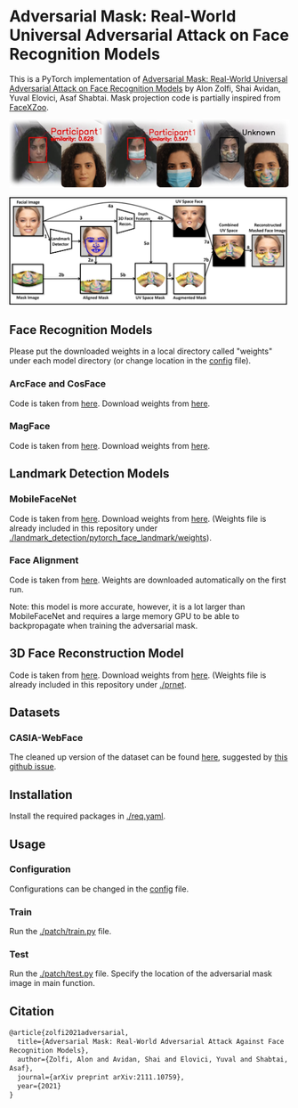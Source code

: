 # Adversarial Mask: Real-World Universal Adversarial Attack on Face Recognition Models

This is a PyTorch implementation of [Adversarial Mask: Real-World Universal Adversarial Attack on Face Recognition Models](https://arxiv.org/pdf/2111.10759.pdf) by Alon Zolfi, Shai Avidan, Yuval Elovici, Asaf Shabtai.
Mask projection code is partially inspired from [FaceXZoo](https://github.com/JDAI-CV/FaceX-Zoo).

<p align="center">
<img src="https://github.com/AlonZolfi/AdversarialMask/blob/master/data/intro.png" />
</p>

![projection pipeline](https://github.com/AlonZolfi/AdversarialMask/blob/master/data/projection_pipeline.png?raw=true)

## Face Recognition Models

Please put the downloaded weights in a local directory called "weights" under each model directory (or change location in the [config](https://github.com/AlonZolfi/AdversarialMask/blob/master/patch/config.py) file).
### ArcFace and CosFace

Code is taken from [here](https://github.com/deepinsight/insightface/tree/master/recognition/arcface_torch).
Download weights from [here](https://1drv.ms/u/s!AswpsDO2toNKq0lWY69vN58GR6mw?e=p9Ov5d).

### MagFace

Code is taken from [here](https://github.com/IrvingMeng/MagFace).
Download weights from [here](https://drive.google.com/file/d/1Bd87admxOZvbIOAyTkGEntsEz3fyMt7H/view).

## Landmark Detection Models

### MobileFaceNet

Code is taken from [here](https://github.com/cunjian/pytorch_face_landmark).
Download weights from [here](https://drive.google.com/file/d/1T8J73UTcB25BEJ_ObAJczCkyGKW5VaeY/view?usp=sharing).
(Weights file is already included in this repository under [./landmark_detection/pytorch_face_landmark/weights](https://github.com/AlonZolfi/AdversarialMask/tree/master/landmark_detection/pytorch_face_landmark/weights)).

### Face Alignment

Code is taken from [here](https://github.com/1adrianb/face-alignment).
Weights are downloaded automatically on the first run.

Note: this model is more accurate, however, it is a lot larger than MobileFaceNet and requires a large memory GPU to be able to backpropagate when training the adversarial mask.

## 3D Face Reconstruction Model

Code is taken from [here](https://github.com/YadiraF/PRNet).
Download weights from [here](https://drive.google.com/file/d/1UoE-XuW1SDLUjZmJPkIZ1MLxvQFgmTFH/view). (Weights file is already included in this repository under [./prnet](https://github.com/AlonZolfi/AdversarialMask/tree/master/prnet).

## Datasets

### CASIA-WebFace

The cleaned up version of the dataset can be found [here](https://onedrive.live.com/?authkey=%21AJjQxHY%2DaKK%2DzPw&cid=1FD95D6F0AF30F33&id=1FD95D6F0AF30F33%2174855&parId=1FD95D6F0AF30F33%2174853&action=locate), suggested by [this github issue](https://github.com/cmusatyalab/openface/issues/119#issuecomment-455986064).

## Installation

Install the required packages in [./req.yaml](https://github.com/AlonZolfi/AdversarialMask/tree/master/req.yaml).

## Usage

### Configuration

Configurations can be changed in the [config](https://github.com/AlonZolfi/AdversarialMask/blob/master/patch/config.py) file.

### Train

Run the [./patch/train.py](https://github.com/AlonZolfi/AdversarialMask/blob/master/patch/train.py) file.

### Test

Run the [./patch/test.py](https://github.com/AlonZolfi/AdversarialMask/blob/master/patch/test.py) file. Specify the location of the adversarial mask image in main function.

## Citation
```
@article{zolfi2021adversarial,
  title={Adversarial Mask: Real-World Adversarial Attack Against Face Recognition Models},
  author={Zolfi, Alon and Avidan, Shai and Elovici, Yuval and Shabtai, Asaf},
  journal={arXiv preprint arXiv:2111.10759},
  year={2021}
}
```
